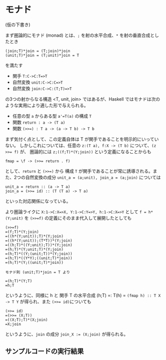 # モナド

(仮の下書き)

まず圏論的にモナド (monad) とは、`;` を射の水平合成、`*` を射の垂直合成としたとき

```
(join;T)*join = (T;join)*join
(unit;T)*join = (T;unit)*join = T
```

を満たす

- 関手 `T:C->C:T=>T`
- 自然変換 `unit:C->C:C=>T`
- 自然変換 `join:C->C:(T;T)=>T`

の3つの射からなる構造 <T, unit, join> ではあるが、Haskell ではモナドは次のような実用により適した形で与えられる。

- 任意の型 `a` からある型 `a'=T(a)` の構成 `T`
- 関数 `return : a -> (T a)`
- 関数 `(>>=) : T a -> (a -> T b) -> T b`

まず気付く点として、この定義自体は T が関手であることを明示的にいっていない。
しかしこれについては、任意の `z:(T a), f:X -> (T b)` について、`(z >>= f)` が、
圏論的には `z;((f;T)*(Y;join))` という定義になることからも

`fmap = \f -> (>>= return . f)`

として、`return` と `(>>=)` から 構成 `T` が関手であることが常に誘導される。また、2つの自然変換の成分 `unit_a = (a;unit), join_a = (a;join)` については

```
unit_a = return :: (a -> T a)
join_a = (>>= id) :: (T (T a) -> T a)
```

といった対応関係になっている。

より圏論ライクに `X:1->C:X=>X, Y:1->C:Y=>Y, h:1->C:X=>Y` として `f = h*(Y;unit)` を `(>>=f)` の定義にそのまま代入して展開したとしても

```
(>>=f)
=(f;T)*(Y;join)
=((h*(Y;unit));T)*(Y;join)
=((h*(Y;unit));(T*T))*(Y;join)
=((h;T)*((Y;unit);T))*(Y;join)
=(h;T)*(Y;unit;T)*(Y;join)
=(h;T)*((Y;(unit;T))*(Y;join))
=(h;T)*((Y*Y);((unit;T)*join))
=(h;T)*(Y;((unit;T)*join))

モナド則 (unit;T)*join = T より

=(h;T)*(Y;T)
=h;T
```

というように、同様に h と 関手 T の水平合成 (h;T) =: T(h) = `(fmap h) :: T X -> T Y` が得られ、また `(>>= id)`についても

```
(>>= id)
=(>>= (X;T))
=((X;T);T)*(X;join)
=X;join
```

というように、`join` の成分 `join_X := (X;join)` が得られる。

## サンプルコードの実行結果
